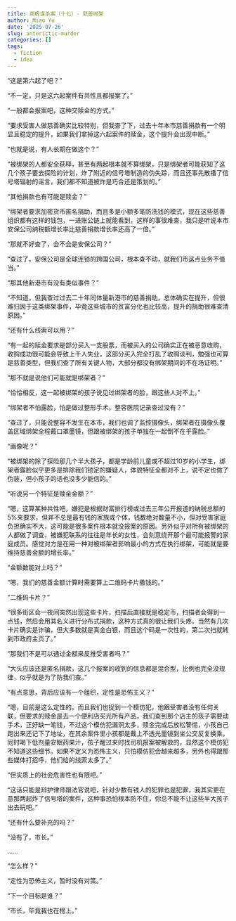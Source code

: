 ```yaml
---
title: 南极谋杀案（十七）- 慈善绑架
author: Miao Yu
date: '2025-07-26'
slug: anterictic-murder
categories: []
tags:
  - fiction
  - idea
---
```


“这是第六起了吧？”

“不一定，只是这六起案件有共性且都报案了。”

“一般都会报案吧，这种交赎金的方式。”

“要求受害人做慈善确实比较特别，但我查了下，过去十年本市慈善捐款有一个明显且稳定的提升，如果我们拿掉这六起案件的赎金，这个提升会出现中断。”

“也就是说，有人长期在做这个？”

“被绑架的人都安全获释，甚至有两起根本就不算绑架，只是绑架者可能获知了这几个孩子要去探险的计划，炸了附近的信号塔制造的伪失踪，而且还事先散播了信号塔辐射的谣言，我们都不知道被炸是巧合还是策划的。”

“其他捐款也有可能是赎金？”

“绑架者要求加密货币匿名捐助，而且多是小额多笔防洗钱的模式，现在这些慈善组织都有这样的钱包，一进账公链上就能看到，这样的事很难查，我只是听说本市安保公司纳税额增长率比慈善捐款增长率还高了一倍。”

“那就不好查了，会不会是安保公司？”

“查过了，安保公司是全球连锁的跨国公司，根本查不动，就我们市这点业务不值当。”

“那其他新港市有没有类似事件？”

“不知道，但我查过过去二十年同体量新港市的慈善捐助，总体确实在提升，但很难归因于这类绑架事件，毕竟这些城市的贫富分化也比较高，提升的捐助很难查清原因。”

“还有什么线索可以用？”

“有一起的赎金要求是部分买入一支股票，而被买入的公司确实正在被恶意收购，收购成功很可能会导致上千人失业，这部分买入完全打乱了收购谈判，勉强也可算是慈善类型，但我们查了所有关键人物，大部分都没有绑架期间的不在场证明。”

“那不就是说他们可能就是绑架者？”

“恰恰相反，这一起被绑架的孩子说见过绑架者的脸，跟这些人对不上。”

“绑架者不怕露脸，怕是做过整形手术，整容医院记录查过没有？”

“查过了，只能说整容不发生在本市，我们也调了监控摄像头，绑架者在摄像头覆盖区域绑架全程戴口罩墨镜，但跟被绑架的孩子单独在一起倒不在乎露脸。”

“画像呢？”

“被绑架的除了探险那几个半大孩子，都是学龄前儿童或不超过10岁的小学生，绑架者露脸似乎更多是排除我们锁定的嫌疑人，体貌特征全都对不上，说不定也做了伪装，但小孩子的话也没多少能信的。”

“听说另一个特征是赎金金额？”

“嗯，这算某种共性吧，嫌犯是根据财富排行榜或过去三年公开报道的纳税总额的5%来要求，但并不总是最有钱的家族或个体，钱数绝对数量不小，但对受害家庭负担确实不大，这可能是很多案件根本就没报案的原因。另外似乎对所有被绑架的人都做了调查，被嫌犯联系的往往是年长的女性，会刻意绕开那个最可能报警的家庭成员。感觉对方是在用一种对被绑架者影响最小的方式在执行绑架，可能就是要维持慈善金额的增长率。”

“金额数能对上吗？”

“嗯，我们的慈善金额计算时需要算上二维码卡片撒钱的。”

“二维码卡片？”

“很多街区会一夜间突然出现这些卡片，扫描后直接就是稳定币，扫描者会得到一点钱，然后会用其名义进行分布式捐款，这种方式真的很让我们头疼。当然有几次卡片确实是诈骗，但大多数就是真金白银，而且这个码是一次性的，第二次扫就转到市政府主页了。”

“那我们不是可以通过金额来反推受害者吗？”

“大头应该还是匿名捐款，这几个报案的收到的信息都是混合型，比例也完全没规律，似乎就是为了防我们查。”

“有点意思，背后应该有一个组织，定性是恐怖主义？”

“嗯，目前是这么定性的。而且我们也捉到一个模仿犯，他跟受害者没有任何关联，但要求的赎金是去一个便利店买光所有产品，我们查到那个店主的孩子需要动手术，正好缺一笔钱，不过这个模仿犯漏洞太多，赎金完成后放松警惕，小孩自己跑出来还记下了地址，在其余案件里小孩都是戴上不透光墨镜到坐公交反复换乘，同时喝下低剂量安眠药果汁，孩子醒过来时找司机报案被解救的，显然这个模仿犯不知道这些细节。如果不定义为恐怖主义，只怕模仿犯会越来越多，另外也得跟那些媒体打招呼，他们给的线索太多了。”

“但实质上的社会危害性也有限吧。”

“这话只能是辩护律师跟法官说吧，针对少数有钱人的犯罪也是犯罪，我其实更在意那两起炸了信号塔的案件，这种事恐怕根本防不住，你总不能不让这些半大孩子出去玩吧。”

“还有什么要补充的吗？”

“没有了，市长。”

……

“怎么样？”

“定性为恐怖主义，暂时没有对策。”

“下一个目标是谁？”

“市长，毕竟我也在榜上。”